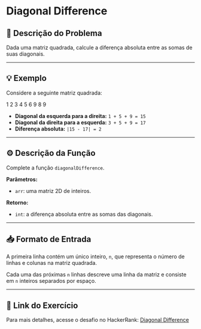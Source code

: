 # Diagonal Difference

## 📝 Descrição do Problema

Dada uma matriz quadrada, calcule a diferença absoluta entre as somas de suas diagonais.

---

## 💡 Exemplo

Considere a seguinte matriz quadrada:


1 2 3
4 5 6
9 8 9

* **Diagonal da esquerda para a direita:** `1 + 5 + 9 = 15`
* **Diagonal da direita para a esquerda:** `3 + 5 + 9 = 17`
* **Diferença absoluta:** `|15 - 17| = 2`

---

## ⚙️ Descrição da Função

Complete a função `diagonalDifference`.

**Parâmetros:**
* `arr`: uma matriz 2D de inteiros.

**Retorno:**
* `int`: a diferença absoluta entre as somas das diagonais.

---

## 📥 Formato de Entrada

A primeira linha contém um único inteiro, `n`, que representa o número de linhas e colunas na matriz quadrada.

Cada uma das próximas `n` linhas descreve uma linha da matriz e consiste em `n` inteiros separados por espaço.

---

## 🔗 Link do Exercício

Para mais detalhes, acesse o desafio no HackerRank:
[Diagonal Difference](https://www.hackerrank.com/challenges/diagonal-difference/problem?isFullScreen=true)
